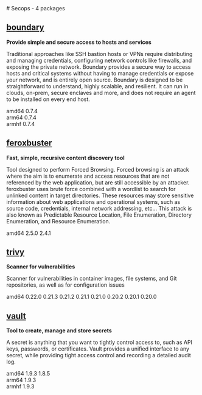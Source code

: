 <!-- secops.start --># Secops - 4 packages


## [boundary](https://www.boundaryproject.io)

__Provide simple and secure access to hosts and services__

 Traditional approaches like SSH bastion hosts or VPNs require distributing and
 managing credentials, configuring network controls like firewalls, and exposing
 the private network. Boundary provides a secure way to access hosts and
 critical systems without having to manage credentials or expose your network,
 and is entirely open source.
 Boundary is designed to be straightforward to understand, highly scalable, and
 resilient. It can run in clouds, on-prem, secure enclaves and more, and does
 not require an agent to be installed on every end host.


<div><span class="badge arch">amd64</span> <span class="badge version">0.7.4</span></div>

<div><span class="badge arch">arm64</span> <span class="badge version">0.7.4</span></div>

<div><span class="badge arch">armhf</span> <span class="badge version">0.7.4</span></div>


## [feroxbuster](https://github.com/epi052/feroxbuster)

__Fast, simple, recursive content discovery tool__

 Tool designed to perform Forced Browsing.
 Forced browsing is an attack where the aim is to enumerate and access
 resources that are not referenced by the web application, but are still
 accessible by an attacker.
 feroxbuster uses brute force combined with a wordlist to search for
 unlinked content in target directories. These resources may store
 sensitive information about web applications and operational systems,
 such as source code, credentials, internal network addressing, etc...
 This attack is also known as Predictable Resource Location,
 File Enumeration, Directory Enumeration, and Resource Enumeration.


<div><span class="badge arch">amd64</span> <span class="badge version">2.5.0</span> <span class="badge version">2.4.1</span></div>


## [trivy](https://www.aquasec.com/products/trivy/)

__Scanner for vulnerabilities__

 Scanner for vulnerabilities in container images, file systems, and Git
 repositories, as well as for configuration issues


<div><span class="badge arch">amd64</span> <span class="badge version">0.22.0</span> <span class="badge version">0.21.3</span> <span class="badge version">0.21.2</span> <span class="badge version">0.21.1</span> <span class="badge version">0.21.0</span> <span class="badge version">0.20.2</span> <span class="badge version">0.20.1</span> <span class="badge version">0.20.0</span></div>


## [vault](https://www.hashicorp.com/products/vault)

__Tool to create, manage and store secrets__

 A secret is anything that you want to tightly control access to, such as API
 keys, passwords, or certificates. Vault provides a unified interface to any
 secret, while providing tight access control and recording a detailed audit
 log.


<div><span class="badge arch">amd64</span> <span class="badge version">1.9.3</span> <span class="badge version">1.8.5</span></div>

<div><span class="badge arch">arm64</span> <span class="badge version">1.9.3</span></div>

<div><span class="badge arch">armhf</span> <span class="badge version">1.9.3</span></div>

<!-- secops.end -->
